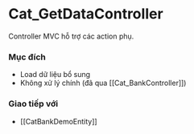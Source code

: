 # Cat_GetDataController

Controller MVC hỗ trợ các action phụ.

### Mục đích
- Load dữ liệu bổ sung
- Không xử lý chính (đã qua [[Cat_BankController]])

### Giao tiếp với
- [[CatBankDemoEntity]]
